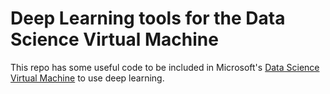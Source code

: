 # Deep Learning tools for the Data Science Virtual Machine
This repo has some useful code to be included in Microsoft's [Data Science Virtual Machine](https://azure.microsoft.com/en-gb/documentation/articles/machine-learning-data-science-linux-dsvm-intro/) to use deep learning. 



